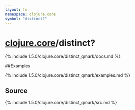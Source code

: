 ```yaml
---
layout: fn
namespace: clojure.core
symbol: "distinct?"
---
```


# [clojure.core](../)/distinct?

{% include 1.5.0/clojure.core/distinct_qmark/docs.md %}

##Examples

{% include 1.5.0/clojure.core/distinct_qmark/examples.md %}
## Source
{% include 1.5.0/clojure.core/distinct_qmark/src.md %}

